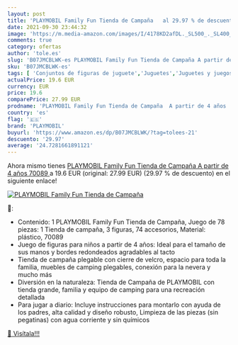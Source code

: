 ```yaml
---
layout: post
title: 'PLAYMOBIL Family Fun Tienda de Campaña   al 29.97 % de descuento'
date: 2021-09-30 23:44:32
image: 'https://m.media-amazon.com/images/I/4178KD2afDL._SL500_._SL400_.jpg'
comments: true
category: ofertas
author: 'tole.es'
slug: 'B07JMCBLWK-es PLAYMOBIL Family Fun Tienda de Campaña A partir de 4 años...'
sku: 'B07JMCBLWK-es'
tags: [ 'Conjuntos de figuras de juguete','Juguetes','Juguetes y juegos','Muñecos y figuras','playmobil', ]
actualPrice: 19.6 EUR
currency: EUR
price: 19.6
comparePrice: 27.99 EUR
prodname: 'PLAYMOBIL Family Fun Tienda de Campaña  A partir de 4 años  70089 '
country: 'es'
flag: '🇪🇸'
brand: 'PLAYMOBIL'
buyurl: 'https://www.amazon.es/dp/B07JMCBLWK/?tag=tolees-21'
descuento: '29.97'
average: '24.7281661891121'
---
```


Ahora mismo tienes [PLAYMOBIL Family Fun Tienda de Campaña  A partir de 4 años  70089 ](https://www.amazon.es/dp/B07JMCBLWK/?tag=tolees-21) a 19.6 EUR (original: 27.99 EUR) (29.97 %  de descuento) en el siguiente enlace!

[![PLAYMOBIL Family Fun Tienda de Campaña  ](https://m.media-amazon.com/images/I/4178KD2afDL._SL500_._SL400_.jpg)](https://www.amazon.es/dp/B07JMCBLWK/?tag=tolees-21)

🔎:

- Contenido: 1 PLAYMOBIL Family Fun Tienda de Campaña, Juego de 78 piezas: 1 Tienda de campaña, 3 figuras, 74 accesorios, Material: plástico, 70089
- Juego de figuras para niños a partir de 4 años: Ideal para el tamaño de sus manos y bordes redondeados agradables al tacto
- Tienda de campaña plegable con cierre de velcro, espacio para toda la familia, muebles de camping plegables, conexión para la nevera y mucho más
- Diversión en la naturaleza: Tienda de Campaña de PLAYMOBIL con tienda grande, familia y equipo de camping para una recreación detallada
- Para jugar a diario: Incluye instrucciones para montarlo con ayuda de los padres, alta calidad y diseño robusto, Limpieza de las piezas (sin pegatinas) con agua corriente y sin químicos

[🛒 Visítala!!!](https://www.amazon.es/dp/B07JMCBLWK/?tag=tolees-21)

